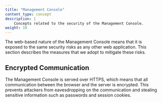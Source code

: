 ```yaml
---
title: "Management Console"
content_type: concept
description: |
    Concepts related to the security of the Management Console.
weight: 10
---
```


<!-- overview -->
The web-based nature of the Management Console means that it is exposed to the
same security risks as any other web application. This section describes the
measures that we adopt to mitigate these risks.

<!-- body -->

## Encrypted Communication

The Management Console is served over HTTPS, which means that all communication
between the browser and the server is encrypted. This prevents attackers from
eavesdropping on the communication and stealing sensitive information such as
passwords and session cookies.

<!-- 
## Cyphered Messages

All the messages exchanged between the Management Console and your UMH instance,
which inevitably go through our servers, are encrypted using a secret key that
is only known to you and your UMH instance. This ensures that no one, not even
us, can read the content of these messages.
-->

<!-- 
## Authentication

The Management Console lets you authenticate using SSO, which means that you
don't have to remember yet another password. You can just login using your
existing company credentials.
-->

